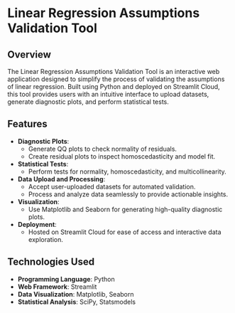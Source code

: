 # Linear Regression Assumptions Validation Tool

## Overview
The Linear Regression Assumptions Validation Tool is an interactive web application designed to simplify the process of validating the assumptions of linear regression. Built using Python and deployed on Streamlit Cloud, this tool provides users with an intuitive interface to upload datasets, generate diagnostic plots, and perform statistical tests.

## Features
- **Diagnostic Plots**:
  - Generate QQ plots to check normality of residuals.
  - Create residual plots to inspect homoscedasticity and model fit.
- **Statistical Tests**:
  - Perform tests for normality, homoscedasticity, and multicollinearity.
- **Data Upload and Processing**:
  - Accept user-uploaded datasets for automated validation.
  - Process and analyze data seamlessly to provide actionable insights.
- **Visualization**:
  - Use Matplotlib and Seaborn for generating high-quality diagnostic plots.
- **Deployment**:
  - Hosted on Streamlit Cloud for ease of access and interactive data exploration.

## Technologies Used
- **Programming Language**: Python
- **Web Framework**: Streamlit
- **Data Visualization**: Matplotlib, Seaborn
- **Statistical Analysis**: SciPy, Statsmodels
